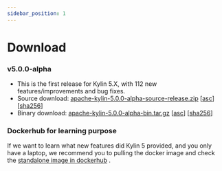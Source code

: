 ```yaml
---
sidebar_position: 1
---
```


# Download

### v5.0.0-alpha
- This is the first release for Kylin 5.X, with 112 new features/improvements and bug fixes. 
- Source download: [apache-kylin-5.0.0-alpha-source-release.zip](https://www.apache.org/dyn/closer.cgi/kylin/apache-kylin-5.0.0-alpha/apache-kylin-5.0.0-alpha-source-release.zip) \[[asc](https://www.apache.org/dist/kylin/apache-kylin-5.0.0-alpha/apache-kylin-5.0.0-alpha-source-release.zip.asc)\] \[[sha256](https://www.apache.org/dist/kylin/apache-kylin-5.0.0-alpha/apache-kylin-5.0.0-alpha-source-release.zip.sha256)\]
- Binary download: [apache-kylin-5.0.0-alpha-bin.tar.gz](https://www.apache.org/dyn/closer.cgi/kylin/apache-kylin-5.0.0-alpha/apache-kylin-5.0.0-alpha-bin.tar.gz) \[[asc](https://www.apache.org/dist/kylin/apache-kylin-5.0.0-alpha/apache-kylin-5.0.0-alpha-bin.tar.gz.asc)\] \[[sha256](https://www.apache.org/dist/kylin/apache-kylin-5.0.0-alpha/apache-kylin-5.0.0-alpha-bin.tar.gz.sha256)\]


### Dockerhub for learning purpose

If we want to learn what new features did Kylin 5 provided, and you only have a laptop,
we recommend you to pulling the docker image and check the [standalone image in dockerhub](https://hub.docker.com/r/apachekylin/apache-kylin-standalone) .

